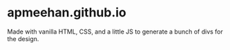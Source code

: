 # apmeehan.github.io

Made with vanilla HTML, CSS, and a little JS to generate a bunch of divs for the design.